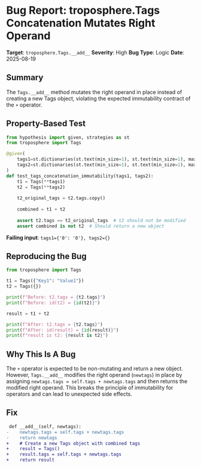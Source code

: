 # Bug Report: troposphere.Tags Concatenation Mutates Right Operand

**Target**: `troposphere.Tags.__add__`
**Severity**: High
**Bug Type**: Logic
**Date**: 2025-08-19

## Summary

The `Tags.__add__` method mutates the right operand in place instead of creating a new Tags object, violating the expected immutability contract of the `+` operator.

## Property-Based Test

```python
from hypothesis import given, strategies as st
from troposphere import Tags

@given(
    tags1=st.dictionaries(st.text(min_size=1), st.text(min_size=1), max_size=5),
    tags2=st.dictionaries(st.text(min_size=1), st.text(min_size=1), max_size=5),
)
def test_tags_concatenation_immutability(tags1, tags2):
    t1 = Tags(**tags1)
    t2 = Tags(**tags2)
    
    t2_original_tags = t2.tags.copy()
    
    combined = t1 + t2
    
    assert t2.tags == t2_original_tags  # t2 should not be modified
    assert combined is not t2  # Should return a new object
```

**Failing input**: `tags1={'0': '0'}, tags2={}`

## Reproducing the Bug

```python
from troposphere import Tags

t1 = Tags({"Key1": "Value1"})
t2 = Tags({})

print(f"Before: t2.tags = {t2.tags}")
print(f"Before: id(t2) = {id(t2)}")

result = t1 + t2

print(f"After: t2.tags = {t2.tags}")
print(f"After: id(result) = {id(result)}")
print(f"result is t2: {result is t2}")
```

## Why This Is A Bug

The `+` operator is expected to be non-mutating and return a new object. However, `Tags.__add__` modifies the right operand (`newtags`) in place by assigning `newtags.tags = self.tags + newtags.tags` and then returns the modified right operand. This breaks the principle of immutability for operators and can lead to unexpected side effects.

## Fix

```diff
 def __add__(self, newtags):
-    newtags.tags = self.tags + newtags.tags
-    return newtags
+    # Create a new Tags object with combined tags
+    result = Tags()
+    result.tags = self.tags + newtags.tags
+    return result
```
